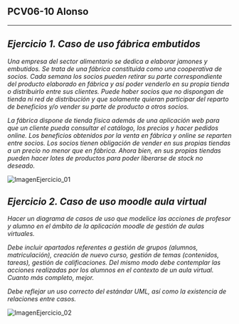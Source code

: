 **PCV06-10 Alonso**
---
---

***Ejercicio 1. Caso de uso fábrica embutidos***
---
*Una empresa del sector alimentario se dedica a elaborar jamones y embutidos. Se trata de una fábrica constituida como una cooperativa de socios. Cada semana los socios pueden retirar su parte correspondiente del producto elaborado en fábrica y así poder venderlo en su propia tienda o distribuirlo entre sus clientes. Puede haber socios que no dispongan de tienda ni red de distribución y que solamente quieran participar del reparto de beneficios y/o vender su parte de producto a otros socios.*

*La fábrica dispone de tienda física además de una aplicación web para que un cliente pueda consultar el catálogo, los precios y hacer pedidos online. Los beneficios obtenidos por la venta en fábrica y online se reparten entre socios. Los socios tienen obligación de vender en sus propias tiendas a un precio no menor que en fábrica. Ahora bien, en sus propias tiendas pueden hacer lotes de productos para poder liberarse de stock no deseado.*

![ImagenEjercicio_01](http://www.plantuml.com/plantuml/proxy?cache=no&src=https://raw.githubusercontent.com/AlonsoViBa/PUML/master/Ej01.puml)


***Ejercicio 2. Caso de uso moodle aula virtual***
---
*Hacer un diagrama de casos de uso que modelice las acciones de profesor y alumno en el ámbito de la aplicación moodle de gestión de aulas virtuales.*

*Debe incluir apartados referentes a gestión de grupos (alumnos, matriculación), creación de nuevo curso, gestión de temas (contenidos, tareas), gestión de calificaciones. Del mismo modo debe contemplar las acciones realizadas por los alumnos en el contexto de un aula virtual. Cuanto más completo, mejor.*

*Debe reflejar un uso correcto del estándar UML, así como la existencia de relaciones entre casos.*



![ImagenEjercicio_02](http://www.plantuml.com/plantuml/proxy?cache=no&src=https://raw.githubusercontent.com/AlonsoViBa/PUML/master/Ej02.puml)